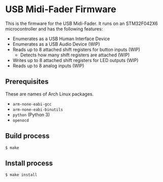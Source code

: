 # USB Midi-Fader Firmware

This is the firmware for the USB Midi-Fader. It runs on an STM32F042X6
microcontroller and has the following features:

- Enumerates as a USB Human Interface Device
- Enumerates as a USB Audio Device (WIP)
- Reads up to 8 attached shift registers for button inputs (WIP)
  - Detects how many shift registers are attached (WIP)
- Writes up to 8 attached shift registers for LED outputs (WIP)
- Reads up to 8 analog inputs (WIP)

## Prerequisites

These are names of Arch Linux packages.

- `arm-none-eabi-gcc`
- `arm-none-eabi-binutils`
- `python` (Python 3)
- `openocd`

## Build process

```
$ make
```

## Install process

```
$ make install
```

